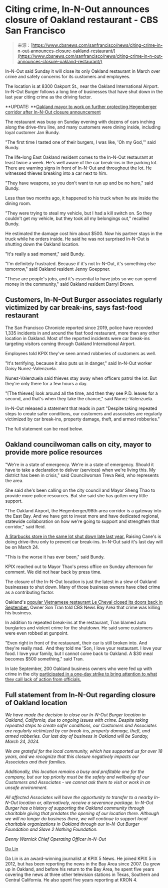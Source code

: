 <!--yml
category: 未分类
date: 2024-05-27 15:02:00
-->

# Citing crime, In-N-Out announces closure of Oakland restaurant - CBS San Francisco

> 来源：[https://www.cbsnews.com/sanfrancisco/news/citing-crime-in-n-out-announces-closure-oakland-restaurant/](https://www.cbsnews.com/sanfrancisco/news/citing-crime-in-n-out-announces-closure-oakland-restaurant/)

In-N-Out said Sunday it will close its only Oakland restaurant in March over crime and safety concerns for its customers and employees.

The location is at 8300 Oakport St., near the Oakland International Airport. In-N-Out Burger follows a long line of businesses that have shut down in the last year citing crime as the driving factor.  

**UPDATE: **[Oakland mayor to work on further protecting Hegenberger corridor after In-N-Out closure announcement](https://www.cbsnews.com/sanfrancisco/news/oakland-mayor-to-work-on-further-protecting-hegenberger-corridor-after-in-n-out-closure-announcement/)

The restaurant was busy on Sunday evening with dozens of cars inching along the drive-thru line, and many customers were dining inside, including loyal customer Jan Bundy.

"The first time I tasted one of their burgers, I was like, 'Oh my God,'" said Bundy.  

The life-long East Oakland resident comes to the In-N-Out restaurant at least twice a week. He's well aware of the car break-ins in the parking lot. There are warning signs in front of In-N-Out and throughout the lot. He witnessed thieves breaking into a car next to him.

"They have weapons, so you don't want to run up and be no hero," said Bundy.

Less than two months ago, it happened to his truck when he ate inside the dining room.

"They were trying to steal my vehicle, but I had a kill switch on. So they couldn't get my vehicle, but they took all my belongings out," recalled Bundy.

He estimated the damage cost him about $500\. Now his partner stays in the truck while he orders inside. He said he was not surprised In-N-Out is shutting down the Oakland location.

"It's really a sad moment," said Bundy.

"I'm definitely frustrated. Because if it's not In-N-Out, it's something else tomorrow," said Oakland resident Jenny Goeppner.

"These are people's jobs, and it's essential to have jobs so we can spend money in the community," said Oakland resident Darryl Brown.

## Customers, In-N-Out Burger associates regularly victimized by car break-ins, says fast-food restaurant 

The San Francisco Chronicle reported since 2019, police have recorded 1,335 incidents in and around the fast food restaurant, more than any other location in Oakland. Most of the reported incidents were car break-ins targeting visitors coming through Oakland International Airport.

Employees told KPIX they've seen armed robberies of customers as well.

"It's terrifying, because it also puts us in danger," said In-N-Out worker Daisy Nunez-Valenzuela.

Nunez-Valenzuela said thieves stay away when officers patrol the lot. But they're only there for a few hours a day.

"[The thieves] look around all the time, and then they see P.D. leaves for a second, and that's when they take the chance," said Nunez-Valenzuela.

In-N-Out released a statement that reads in part "Despite taking repeated steps to create safer conditions, our customers and associates are regularly victimized by car break-ins, property damage, theft, and armed robberies."

The full statement can be read below.

## Oakland councilwoman calls on city, mayor to provide more police resources

"We're in a state of emergency. We're in a state of emergency. Should it have to take a declaration to deliver (services) when we're living this. My district has been in crisis," said Councilwoman Treva Reid, who represents the area.

She said she's been calling on the city council and Mayor Sheng Thao to provide more police resources. But she said she has gotten very little support.

"The Oakland Airport, the Hegenberger/98th area corridor is a gateway into the East Bay. And we have got to invest more and have dedicated regional, statewide collaboration on how we're going to support and strengthen that corridor," said Reid.

[A Starbucks store in the same lot shut down late last year.](https://www.cbsnews.com/sanfrancisco/news/3-chain-businesses-near-oakland-coliseum-shut-down-due-to-rampant-car-break-ins/) Raising Cane's is doing drive-thru only to prevent car break-ins. In-N-Out said it's last day will be on March 24.

"This is the worse it has ever been," said Bundy.

KPIX reached out to Mayor Thao's press office on Sunday afternoon for comment. We did not hear back by press time.

The closure of the In-N-Out location is just the latest in a slew of Oakland businesses to shut down. Many of those business owners have cited crime as a contributing factor.

Oakland's [popular Vietnamese restaurant Le Cheval closed its doors back in September.](https://www.cbsnews.com/sanfrancisco/news/zombie-apocalypse-crime-fears-kill-business-oakland-restaurant/) Owner Son Tran told CBS News Bay Area that crime was killing his business.

In addition to repeated break-ins at the restaurant, Tran blamed auto burglaries and violent crime for the shutdown. He said some customers were even robbed at gunpoint.

"Even right in front of the restaurant, their car is still broken into. And they're really mad.  And they told me 'Son, I love your restaurant. I love your food. I love your family, but I cannot come back to Oakland. A $30 meal becomes $500 something," said Tran.

In late September, 200 Oakland business owners who were fed up with crime in the city [participated in a one-day strike to bring attention to what they call lack of action from officials.](https://www.cbsnews.com/sanfrancisco/news/over-200-businesses-close-up-shop-for-strike-over-rampant-oakland-crime/)

## Full statement from In-N-Out regarding closure of Oakland location

*We have made the decision to close our In-N-Out Burger location in Oakland, California, due to ongoing issues with crime. Despite taking repeated steps to create safer conditions, our Customers and Associates are regularly victimized by car break-ins, property damage, theft, and armed robberies. Our last day of business in Oakland will be Sunday, March 24, 2024\.*

*We are grateful for the local community, which has supported us for over 18 years, and we recognize that this closure negatively impacts our Associates and their families.*

*Additionally, this location remains a busy and profitable one for the company, but our top priority must be the safety and wellbeing of our Customers and Associates - we cannot ask them to visit or work in an unsafe environment.*

*All affected Associates will have the opportunity to transfer to a nearby In-N-Out location or, alternatively, receive a severance package. In-N-Out Burger has a history of supporting the Oakland community through charitable giving that predates the opening of our location there. Although we will no longer do business there, we will continue to support local charitable organizations in Oakland through our In-N-Out Burger Foundation and Slave 2 Nothing Foundation.*

*Denny Warnick Chief Operating Officer In-N-Out*

[Da Lin](https://www.cbsnews.com/sanfrancisco/search/author/da-lin/)

Da Lin is an award-winning journalist at KPIX 5 News. He joined KPIX 5 in 2012, but has been reporting the news in the Bay Area since 2007\. Da grew up in Oakland, and before his return to the Bay Area, he spent five years covering the news at three other television stations in Texas, Southern and Central California. He also spent five years reporting at KRON 4.
